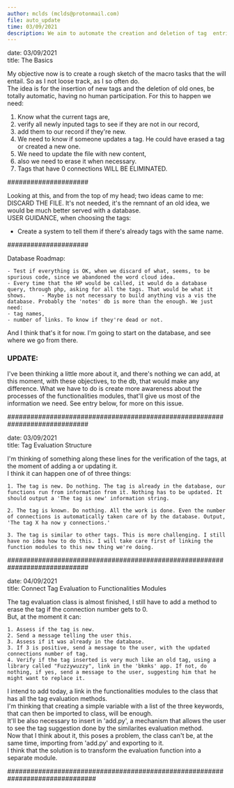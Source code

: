 ```yaml
---
author: mclds (mclds@protonmail.com)
file: auto_update
time: 03/09/2021
description: We aim to automate the creation and deletion of tag  entries for the webapp.
---
```



  date: 03/09/2021  
  title: The Basics  
  
  My objective now is to create a rough sketch of the macro tasks that the will entail. So as I not loose track, as I so often do.  
  The idea is for the insertion of new tags and the deletion of old ones, be totally automatic, having no human participation. For this to happen we  need:  

  1. Know what the current tags are,  
  2. verify all newly inputed tags to see if they are not in our record,  
  3. add them to our record if they're new.  
  4. We need to know if someone updates a tag. He could have erased a tag  
     or created a new one.  
  5. We need to update the file with new content,  
  6. also we need to erase it when necessary.  
  7. Tags that have 0 connections WILL BE ELIMINATED. 
  
  #####################     
  
  Looking at this, and from the top of my head; two ideas came to me:  
  DISCARD THE FILE. It's not needed, it's the remnant of an old idea, we would be much better served with a database.  
  USER GUIDANCE, when choosing the tags:  
  - Create a system to tell them if there's already tags with the same name.  
  
  #####################  
  
  Database Roadmap:  
   
    - Test if everything is OK, when we discard of what, seems, to be spurious code, since we abandoned the word cloud idea.  
    - Every time that the HP would be called, it would do a database query, through php, asking for all the tags. That would be what it shows.     - Maybe is not necessary to build anything vis a vis the database. Probably the 'notes' db is more than the enough. We just need:  
    - tag names,  
    - number of links. To know if they're dead or not.  
  
  And I think that's it for now. I'm going to start on the database, and see where we go from there.  


### UPDATE:
I've been thinking a little more about it, and there's nothing we can add, at this moment, with these objectives, to the db, that would make any difference. What we have to do is create more awareness about the processes of the functionalities modules, that'll give us most of the information we need. See entry below, for more on this issue.  
  
#############################################################################  


  date: 03/09/2021   
  title: Tag Evaluation Structure  

  I'm thinking of something along these lines for the verification of the tags, at the moment of adding a or updating it.  
  I think it can happen one of of three things:  

    1. The tag is new. Do nothing. The tag is already in the database, our functions run from information from it. Nothing has to be updated. It should output a 'The tag is new' information string.  
    
    2. The tag is known. Do nothing. All the work is done. Even the number of connections is automatically taken care of by the database. Output, 'The tag X ha now y connections.'  
    
    3. The tag is similar to other tags. This is more challenging. I still have no idea how to do this. I will take care first of linking the function modules to this new thing we're doing.  

#############################################################################


  date: 04/09/2021  
  title: Connect Tag Evaluation to Functionalities Modules  

  The tag evaluation class is almost finished, I still have to add a method to erase the tag if the connection number gets to 0.  
  But, at the moment it can:  

    1. Assess if the tag is new.  
    2. Send a message telling the user this.  
    3. Assess if it was already in the database.  
    3. If 3 is positive, send a message to the user, with the updated  connections number of tag.  
    4. Verify if the tag inserted is very much like an old tag, using a library called "Fuzzywuzzy", link in the 'bkmks' app. If not, do nothing, if yes, send a message to the user, suggesting him that he might want to replace it.  
  
  I intend to add today, a link in the functionalities modules to the class that has all the tag evaluation methods.  
  I'm thinking that creating a simple variable with a list of the three keywords, that can then be imported to class, will be enough.  
  It'll be also necessary to insert in 'add.py', a mechanism that allows the user to see the tag suggestion done by the similarites evaluation  method.  
  Now that I think about it, this poses a problem, the class can't be, at the same time, importing from 'add.py' and exporting to it.  
  I think that the solution is to transform the evaluation function into a separate module.  

###############################################################################

